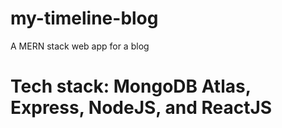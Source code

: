 # my-timeline-blog
A MERN stack web app for a blog
# Tech stack: MongoDB Atlas, Express, NodeJS, and ReactJS

